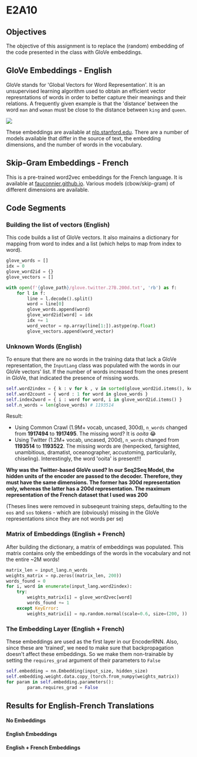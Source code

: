 # E2A10

## Objectives
The objective of this assignment is to replace the (random) embedding of the code presented in the class with GloVe embeddings. 

## GloVe Embeddings - English
GloVe stands for 'Global Vectors for Word Representation'. It is an unsupervised learning algorithm used to obtain an efficient vector represntations of words in order to better capture their meanings and their relations. A frequently given example is that the 'distance' between the word `man` and `woman` must be close to the distance between `king` and `queen`.


![](https://nlp.stanford.edu/projects/glove/images/man_woman_small.jpg)


These embeddings are available at [nlp.stanford.edu](https://nlp.stanford.edu/projects/glove/). There are a number of models available that differ in the source of text, the embedding dimensions, and the number of words in the vocabulary.

## Skip-Gram Embeddings - French
This is a pre-trained word2vec embeddings for the French language. It is available at [fauconnier.github.io](https://fauconnier.github.io/index.html#wordembeddingmodels). Various models (cbow/skip-gram) of different dimensions are available.


## Code Segments

### Building the list of vectors (English)

This code builds a list of GloVe vectors. It also mainains a dictionary for mapping from word to index and a list (which helps to map from index to word).

```python
glove_words = []
idx = 0
glove_word2id = {}
glove_vectors = []

with open(f'{glove_path}/glove.twitter.27B.200d.txt', 'rb') as f:
    for l in f:
        line = l.decode().split()
        word = line[0]
        glove_words.append(word)
        glove_word2id[word] = idx
        idx += 1
        word_vector = np.array(line[1:]).astype(np.float)
        glove_vectors.append(word_vector)
```
### Unknown Words (English)

To ensure that there are no words in the training data that lack a GloVe representation, the `InputLang` class was populated with the words in our GloVe vectors' list. If the number of words increased from the ones present in GloVe, that indicated the presence of missing words.

```python
self.word2index = { k : v for k , v in sorted(glove_word2id.items(), key=operator.itemgetter(1))}
self.word2count = { word : 1 for word in glove_words }
self.index2word = { i : word for word, i in glove_word2id.items() }
self.n_words = len(glove_words) # 1193514
```


Result: 
- Using Common Crawl (1.9M+ vocab, uncased, 300d), `n_words` changed from **1917494** to **1917495**. The missing word? It is *ooita* 😂
- Using Twitter (1.2M+ vocab, uncased, 200d), `n_words` changed from **1193514** to **1193522**. The missing words are (henpecked, farsighted, unambitious, dramatist, oceanographer, accustoming, particularily, chiseling). Interestingly, the word 'ooita' is present!!!

**Why was the Twitter-based GloVe used? In our Seq2Seq Model, the hidden units of the encoder are passed to the decoder. Therefore, they must have the same dimensions. The former has 300d representation only, whereas the latter has a 200d representation. The maximum representation of the French dataset that I used was 200**

(Theses lines were removed in subseqeunt training steps, defaulting to the `eos` and `sos` tokens - which are (obviously) missing in the GloVe representations since they are not words per se)

### Matrix of Embeddings  (English + French)

After building the dictionary, a matrix of embeddings was populated. This matrix contains only the embeddings of the words in the vocabulary and not the entire ~2M words!

```python
matrix_len = input_lang.n_words
weights_matrix = np.zeros((matrix_len, 200))
words_found = 0
for i, word in enumerate(input_lang.word2index):
    try: 
        weights_matrix[i] = glove_word2vec[word]
        words_found += 1
    except KeyError:
        weights_matrix[i] = np.random.normal(scale=0.6, size=(200, ))

```

### The Embedding Layer (English + French)

These embeddings are used as the first layer in our EncoderRNN. Also, since these are 'trained', we need to make sure that backpropagation doesn't affect these embeddings. So we make them non-trainable by setting the `requires_grad` argument of their parameters to `False`

```python
self.embedding = nn.Embedding(input_size, hidden_size)
self.embedding.weight.data.copy_(torch.from_numpy(weights_matrix))
for param in self.embedding.parameters():
        param.requires_grad = False
```

## Results for English-French Translations


#### No Embeddings

#### English Embeddings

#### English + French Embeddings 

